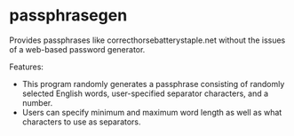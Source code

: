# passphrasegen
Provides passphrases like correcthorsebatterystaple.net without the issues of a web-based password generator.

Features:
- This program randomly generates a passphrase consisting of randomly selected English words, user-specified separator characters, and a number.
- Users can specify minimum and maximum word length as well as what characters to use as separators.
